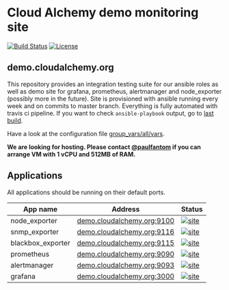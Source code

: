 Cloud Alchemy demo monitoring site
==================================

[![Build Status](https://travis-ci.org/cloudalchemy/demo-site.svg?branch=master)](https://travis-ci.org/cloudalchemy/demo-site) [![License](https://img.shields.io/badge/license-MIT%20License-brightgreen.svg)](https://opensource.org/licenses/MIT)

demo.cloudalchemy.org
---------------------

This repository provides an integration testing suite for our ansible roles as well as demo site for grafana, prometheus, alertmanager and node_exporter (possibly more in the future).
Site is provisioned with ansible running every week and on commits to master branch. Everything is fully automated with travis ci pipeline. If you want to check `ansible-playbook` output, go to [last build](https://travis-ci.org/cloudalchemy/demo-site).

Have a look at the configuration file [group_vars/all/vars](group_vars/all/vars).

**We are looking for hosting. Please contact [@paulfantom](https://github.com/paulfantom) if you can arrange VM with 1 vCPU and 512MB of RAM.**

Applications
------------

All applications should be running on their default ports.

| App name          | Address                                                         | Status |
|-------------------|-----------------------------------------------------------------|--------|
| node_exporter     | [demo.cloudalchemy.org:9100](http://demo.cloudalchemy.org:9100) | [![site](https://img.shields.io/website-up-down-green-red/http/demo.cloudalchemy.org:9100/metrics.svg?label=site)](http://demo.cloudalchemy.org:9100/metrics) |
| snmp_exporter     | [demo.cloudalchemy.org:9116](http://demo.cloudalchemy.org:9116) | [![site](https://img.shields.io/website-up-down-green-red/http/demo.cloudalchemy.org:9116/metrics.svg?label=site)](http://demo.cloudalchemy.org:9116/metrics) |
| blackbox_exporter | [demo.cloudalchemy.org:9115](http://demo.cloudalchemy.org:9115) | [![site](https://img.shields.io/website-up-down-green-red/http/demo.cloudalchemy.org:9115/metrics.svg?label=site)](http://demo.cloudalchemy.org:9115/metrics) |
| prometheus        | [demo.cloudalchemy.org:9090](http://demo.cloudalchemy.org:9090) | [![site](https://img.shields.io/website-up-down-green-red/http/demo.cloudalchemy.org:9090.svg?label=site)](http://demo.cloudalchemy.org:9190) |
| alertmanager      | [demo.cloudalchemy.org:9093](http://demo.cloudalchemy.org:9093) | [![site](https://img.shields.io/website-up-down-green-red/http/demo.cloudalchemy.org:9093.svg?label=site)](http://demo.cloudalchemy.org:9193) |
| grafana           | [demo.cloudalchemy.org:3000](http://demo.cloudalchemy.org:3000) | [![site](https://img.shields.io/website-up-down-green-red/http/demo.cloudalchemy.org:3000.svg?label=site)](http://demo.cloudalchemy.org:3000) |

